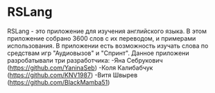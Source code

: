 # RSLang
RSLang - это приложение для изучения английского языка. В этом приложение собрано 3600 слов с их переводом, и примерами использования.
В приложении есть возможность изучать слова по средствам игр "Аудиовызов" и "Спринт".
Данное приложени разробатывали три разработчика:
-Яна Себрукович (https://github.com/YaninaSeb)
-Коля Калибабчук (https://github.com/KNV1987)
-Витя Швырев (https://github.com/BlackMamba51)
